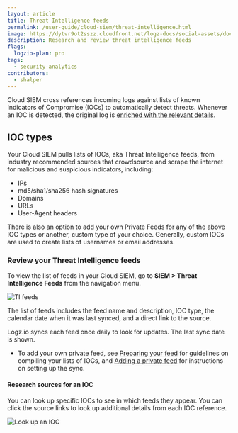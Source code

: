 ```yaml
---
layout: article
title: Threat Intelligence feeds
permalink: /user-guide/cloud-siem/threat-intelligence.html
image: https://dytvr9ot2sszz.cloudfront.net/logz-docs/social-assets/docs-social.jpg
description: Research and review threat intelligence feeds
flags:
  logzio-plan: pro
tags:
  - security-analytics
contributors:
  - shalper
---
```


Cloud SIEM cross references incoming logs against lists of known Indicators of Compromise (IOCs) to automatically detect threats. Whenever an IOC is detected, the original log is [enriched with the relevant details](/user-guide/cloud-siem/malicious-IPs.html#log-enrichment).

## IOC types

Your Cloud SIEM pulls lists of IOCs, aka Threat Intelligence feeds, from industry recommended sources that crowdsource and scrape the internet for malicious and suspicious indicators, including:

* IPs
* md5/sha1/sha256 hash signatures
* Domains
* URLs
* User-Agent headers

There is also an option to add your own Private Feeds for any of the above IOC types or another, custom type of your choice. Generally, custom IOCs are used to create lists of usernames or email addresses.

### Review your Threat Intelligence feeds

To view the list of feeds in your Cloud SIEM, go to **SIEM > Threat Intelligence Feeds** from the navigation menu.

![TI feeds](https://dytvr9ot2sszz.cloudfront.net/logz-docs/siem/add-private-feed-new-nav.png)

The list of feeds includes the feed name and description, IOC type, the calendar date when it was last synced, and a direct link to the source.

Logz.io syncs each feed once daily to look for updates. The last sync date is shown.

* To add your own private feed, see [Preparing your feed](/user-guide/siem/ioc-types/) for guidelines on compiling your lists of IOCs, and [Adding a private feed](/user-guide/cloud-siem/private-feeds.html) for instructions on setting up the sync.

#### Research sources for an IOC

You can look up specific IOCs to see in which feeds they appear. You can click the source links to look up additional details from each IOC reference.

![Look up an IOC](https://dytvr9ot2sszz.cloudfront.net/logz-docs/siem/look-up-ioc-new-nav.png)
